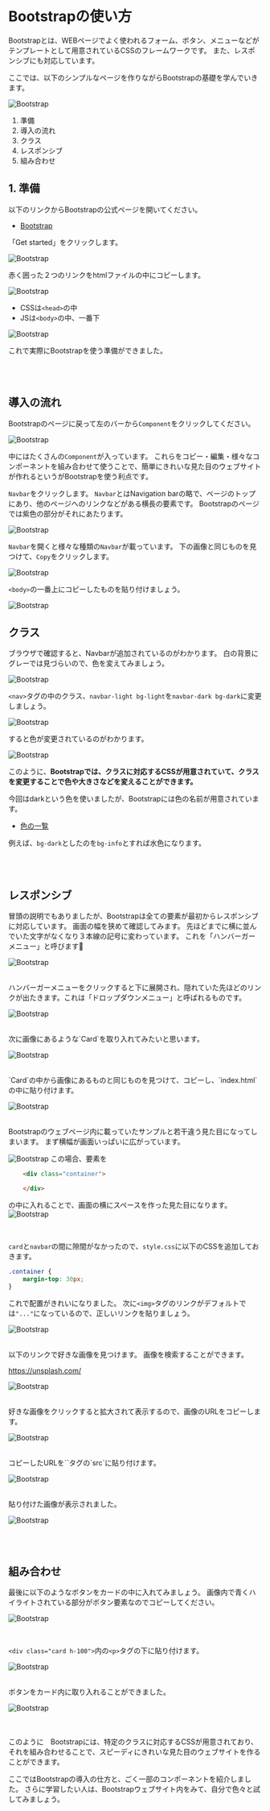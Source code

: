 # Bootstrapの使い方

Bootstrapとは、WEBページでよく使われるフォーム、ボタン、メニューなどがテンプレートとして用意されているCSSのフレームワークです。
また、レスポンシブにも対応しています。

ここでは、以下のシンプルなページを作りながらBootstrapの基礎を学んでいきます。

![Bootstrap](img/bs23.png)


1. 準備
2. 導入の流れ
3. クラス
4. レスポンシブ
5. 組み合わせ

## 1. 準備

以下のリンクからBootstrapの公式ページを開いてください。
- [Bootstrap](https://getbootstrap.com/docs/4.4/getting-started/introduction/)

「Get started」をクリックします。

![Bootstrap](img/bs1.png)

赤く囲った２つのリンクをhtmlファイルの中にコピーします。


![Bootstrap](img/bs2.png)

* CSSは`<head>`の中
* JSは`<body>`の中、一番下

![Bootstrap](img/bs3.png)

これで実際にBootstrapを使う準備ができました。

<br>
<br>

## 導入の流れ

Bootstrapのページに戻って左のバーから`Component`をクリックしてください。

![Bootstrap](img/bs4.png)

中にはたくさんの`Component`が入っています。
これらをコピー・編集・様々なコンポーネントを組み合わせて使うことで、簡単にきれいな見た目のウェブサイトが作れるというがBootstrapを使う利点です。

`Navbar`をクリックします。
`Navbar`とはNavigation barの略で、ページのトップにあり、他のページへのリンクなどがある横長の要素です。
Bootstrapのページでは紫色の部分がそれにあたります。

![Bootstrap](img/bs5.png)

`Navbar`を開くと様々な種類の`Navbar`が載っています。
下の画像と同じものを見つけて、`Copy`をクリックします。

![Bootstrap](img/bs6.png)

`<body>`の一番上にコピーしたものを貼り付けましょう。


![Bootstrap](img/bs7.png)


## クラス

ブラウザで確認すると、Navbarが追加されているのがわかります。
白の背景にグレーでは見づらいので、色を変えてみましょう。

![Bootstrap](img/bs8.png)

`<nav>`タグの中のクラス、`navbar-light bg-light`を`navbar-dark bg-dark`に変更しましょう。


![Bootstrap](img/bs9.png)

すると色が変更されているのがわかります。

![Bootstrap](img/bs10.png)

このように、**Bootstrapでは、クラスに対応するCSSが用意されていて、クラスを変更することで色や大きさなどを変えることができます。**

今回はdarkという色を使いましたが、Bootstrapには色の名前が用意されています。
- [色の一覧](https://getbootstrap.com/docs/4.4/utilities/colors/)

例えば、`bg-dark`としたのを`bg-info`とすれば水色になります。

<br>
<br>

## レスポンシブ

冒頭の説明でもありましたが、Bootstrapは全ての要素が最初からレスポンシブに対応しています。
画面の幅を狭めて確認してみます。
先ほどまでに横に並んでいた文字がなくなり３本線の記号に変わっています。
これを「ハンバーガーメニュー」と呼びます🍔

![Bootstrap](img/bs11.png)

<br>
ハンバーガーメニューをクリックすると下に展開され、隠れていた先ほどのリンクが出たきます。これは「ドロップダウンメニュー」と呼ばれるものです。

![Bootstrap](img/bs12.png)

<br>
次に画像にあるような`Card`を取り入れてみたいと思います。

![Bootstrap](img/bs13.png)

<br>
`Card`の中から画像にあるものと同じものを見つけて、コピーし、`index.html`の中に貼り付けます。

![Bootstrap](img/bs14.png)

<br>
Bootstrapのウェブページ内に載っていたサンプルと若干違う見た目になってしまいます。
まず横幅が画面いっぱいに広がっています。

![Bootstrap](img/bs15-1.png)
この場合、要素を
```html
    <div class="container">

    </div>
```
の中に入れることで、画面の横にスペースを作った見た目になります。
![Bootstrap](img/bs15-2.png)

<br>

`card`と`navbar`の間に隙間がなかったので、`style.css`に以下のCSSを追加しておきます。

```css
.container {
    margin-top: 30px;
}
```

これで配置がきれいになりました。
次に`<img>`タグのリンクがデフォルトでは`"..."`になっているので、正しいリンクを貼りましょう。

![Bootstrap](img/bs16.png)

<br>
以下のリンクで好きな画像を見つけます。
画像を検索することができます。

https://unsplash.com/


![Bootstrap](img/bs17.png)

<br>
好きな画像をクリックすると拡大されて表示するので、画像のURLをコピーします。

![Bootstrap](img/bs18.png)

<br>
コピーしたURLを`<img>`タグの`src`に貼り付けます。

![Bootstrap](img/bs19.png)

<br>
貼り付けた画像が表示されました。

![Bootstrap](img/bs20.png)

<br>
<br>

## 組み合わせ

最後に以下のようなボタンをカードの中に入れてみましょう。
画像内で青くハイライトされている部分がボタン要素なのでコピーしてください。

![Bootstrap](img/bs21.png)

<br>

`<div class="card h-100">`内の`<p>`タグの下に貼り付けます。

![Bootstrap](img/bs22.png)

<br>
ボタンをカード内に取り入れることができました。

![Bootstrap](img/bs23.png)

<br><br>
このように　Bootstrapには、特定のクラスに対応するCSSが用意されており、それを組み合わせることで、スピーディにきれいな見た目のウェブサイトを作ることができます。


ここではBootstrapの導入の仕方と、ごく一部のコンポーネントを紹介しました。
さらに学習したい人は、Bootstrapウェブサイト内をみて、自分で色々と試してみましょう。
